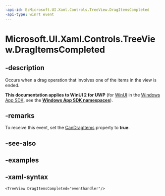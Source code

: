```yaml
---
-api-id: E:Microsoft.UI.Xaml.Controls.TreeView.DragItemsCompleted
-api-type: winrt event
---
```

<!-- Event syntax.
public event TypedEventHandler DragItemsCompleted<TreeView, TreeViewDragItemsCompletedEventArgs>
-->

# Microsoft.UI.Xaml.Controls.TreeView.DragItemsCompleted


## -description

Occurs when a drag operation that involves one of the items in the view is ended.


**This documentation applies to WinUI 2 for UWP** (for [WinUI](/windows/apps/winui/winui3/) in the [Windows App SDK](/windows/apps/windows-app-sdk/), see the **[Windows App SDK namespaces](/windows/windows-app-sdk/api/winrt/)**).

## -remarks

To receive this event, set the [CanDragItems](treeview_candragitems.md) property to **true**.


## -see-also


## -examples


## -xaml-syntax

```xaml
<TreeView DragItemsCompleted="eventhandler"/>
```


